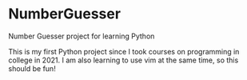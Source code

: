 # NumberGuesser
Number Guesser project for learning Python

This is my first Python project since I took courses on programming in college in 2021. I am also learning to use vim at the same time, so this should be fun!

